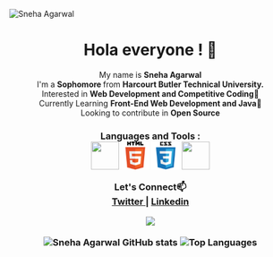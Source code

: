 ![Sneha Agarwal](https://pbs.twimg.com/profile_banners/1434191907387707393/1642754197/1500x500)

<h1 align="center">Hola everyone ! 👋 </h1>
<p align= "center">     
    My name is <b>Sneha Agarwal </b> <br> 
    I'm a  <b>Sophomore </b> from <b>Harcourt Butler Technical University.</b>
   <br> Interested in <b>Web Development and Competitive Coding</b>💞️
  <br> Currently Learning <b>Front-End Web Development and Java</b>🌱
  <br> Looking to contribute in <b>Open Source</b>
  </p>
  
<p align="center">  
<h3 align="center"><b>Languages and Tools :<b>
<br>
<img src="https://user-images.githubusercontent.com/87319921/131159583-60be0f3d-d25f-463f-a632-75f8f37417d1.png" width="50" height="50">
<img src="https://raw.githubusercontent.com/github/explore/80688e429a7d4ef2fca1e82350fe8e3517d3494d/topics/html/html.png" width="50" height="50">
<img src="https://raw.githubusercontent.com/github/explore/80688e429a7d4ef2fca1e82350fe8e3517d3494d/topics/css/css.png" width="50" height="50">
<img src="https://user-images.githubusercontent.com/87319921/131159622-703987cf-80fc-4342-a74b-0cb957a2d58b.png" width="50" height="50">
</p>
  
<p align= "center">
 <b>Let's Connect📫</b>
  <!--
   - [Linkedin](www.linkedin.com/in/sneha-agarwal-217a55200)
   - [Twitter](https://twitter.com/isyneha).
  -->
 <br>
 <a href="https://twitter.com/isyneha" > Twitter </a>|
 <a href="www.linkedin.com/in/sneha-agarwal-217a55200"> Linkedin </a>
</p>
 
<p align="center"> <img src="https://komarev.com/ghpvc/?username=isyneha&color=red" /> </p>
<img src="https://github-readme-stats.vercel.app/api?username=isyneha&show_icons=true&theme=tokyonight" alt="Sneha Agarwal GitHub stats">
<img src="https://github-readme-stats.vercel.app/api/top-langs/?username=isyneha&layout=compact&theme=tokyonight" alt="Top Languages">

<!-- 
![Sneha Agarwal GitHub stats](https://github-readme-stats.vercel.app/api?username=isyneha&show_icons=true&theme=tokyonight)
![Top Langs](https://github-readme-stats.vercel.app/api/top-langs/?username=isyneha&layout=compact&theme=tokyonight)
![Sneha's wakatime stats](https://github-readme-stats.vercel.app/api/wakatime?username=isyneha) 
-->

